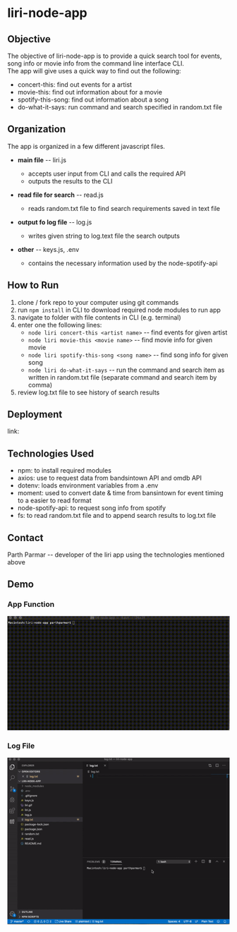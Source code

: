 # liri-node-app

## Objective

The objective of liri-node-app is to provide a quick search tool for events, song info or movie info from the command line interface CLI.  
The app will give uses a quick way to find out the following:
- concert-this: find out events for a artist
- movie-this: find out information about for a movie
- spotify-this-song: find out information about a song
- do-what-it-says: run command and search specified in random.txt file

##  Organization

The app is organized in a few different javascript files.
- **main file** -- liri.js
    - accepts user input from CLI and calls the required API
    - outputs the results to the CLI
- **read file for search** -- read.js
    - reads random.txt file to find search requirements saved in text file 

- **output fo log file** -- log.js
    - writes given string to log.text file the search outputs

- **other** -- keys.js, .env
    - contains the necessary information used by the node-spotify-api

## How to Run

1. clone / fork repo to your computer using git commands
2. run ```npm install``` in CLI to download required node modules to run app
3. navigate to folder with file contents in CLI (e.g. terminal)
4. enter one the following lines:
    - ```node liri concert-this <artist name>``` -- find events for given artist
    - ```node liri movie-this <movie name>``` -- find movie info for given movie
    - ```node liri spotify-this-song <song name>``` -- find song info for given song
    - ```node liri do-what-it-says``` -- run the command and search item as written in random.txt file (separate command and search item by comma)
5. review log.txt file to see history of search results

## Deployment

link: 

## Technologies Used

- npm: to install required modules
- axios: use to request data from bandsintown API and omdb API
- dotenv: loads environment variables from a .env
- moment: used to convert date & time from bansintown for event timing to a easier to read format
- node-spotify-api: to request song info from spotify
- fs: to read random.txt file and to append search results to log.txt file

## Contact

Parth Parmar -- developer of the liri app using the technologies mentioned above

## Demo

### App Function
![](liri.gif)

### Log File
![](log.gif)
